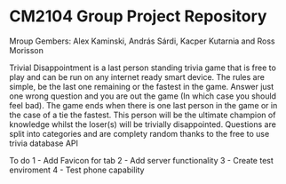 # CM2104 Group Project Repository
Mroup Gembers:
  Alex Kaminski,
  András Sárdi,
  Kacper Kutarnia
  and
  Ross Morisson
  
  Trivial Disappointment is a last person standing trivia game that is free to play and can be run on any internet ready smart device. The rules are simple, be the last one remaining or the fastest in the game. Answer just one wrong question and you are out the game (In which case you should feel bad). The game ends when there is one last person in the game or in the case of a tie the fastest. This person will be the ultimate champion of knowledge whilst the loser(s) will be trivially disappointed. Questions are split into categories and are complety random thanks to the free to use trivia database API

To do
1 - Add Favicon for tab
2 - Add server functionality
3 - Create test enviroment
4 - Test phone capability
